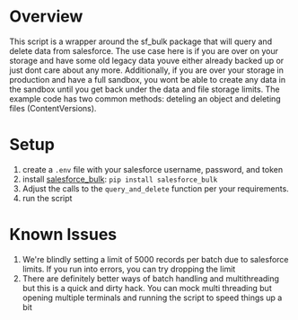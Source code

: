 # Overview
This script is a wrapper around the sf_bulk package that will query and delete data from salesforce.  The use case here is if you are over on your storage and have some old legacy data youve either already backed up or just dont care about any more.  Additionally, if you are over your storage in production and have a full sandbox, you wont be able to create any data in the sandbox until you get back under the data and file storage limits.  The example code has two common methods: deteling an object and deleting files (ContentVersions).

# Setup

1. create a `.env` file with your salesforce username, password, and token
2. install [salesforce_bulk](https://github.com/heroku/salesforce-bulk): `pip install salesforce_bulk`
3. Adjust the calls to the `query_and_delete` function per your requirements.
4. run the script

# Known Issues
1. We're blindly setting a limit of 5000 records per batch due to salesforce limits. If you run into errors, you can try dropping the limit
2. There are definitely better ways of batch handling and multithreading but this is a quick and dirty hack.  You can mock multi threading but opening multiple terminals and running the script to speed things up a bit
